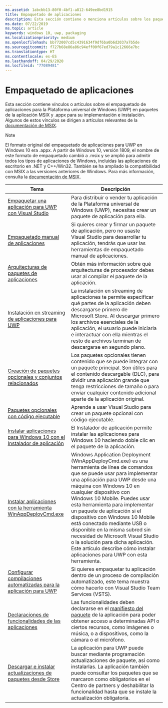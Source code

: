 ```yaml
---
ms.assetid: 1abcbb13-80f0-4bf1-a812-649ee8bd1915
title: Empaquetado de aplicaciones
description: Esta sección contiene o menciona artículos sobre los paquetes de aplicaciones para la Plataforma universal de Windows (UWP).
ms.date: 07/22/2019
ms.topic: article
keywords: windows 10, uwp, packaging
ms.localizationpriority: medium
ms.openlocfilehash: bb772007cd5c4391634f9df6ba0b6d2037a7b5de
ms.sourcegitcommit: f727b68e86a86c94eff00f67ed79a1c12666e7bc
ms.translationtype: HT
ms.contentlocale: es-ES
ms.lasthandoff: 04/29/2020
ms.locfileid: "77089481"
---
```

# <a name="packaging-apps"></a>Empaquetado de aplicaciones

Esta sección contiene vínculos o artículos sobre el empaquetado de aplicaciones para la Plataforma universal de Windows (UWP) en paquetes de la aplicación MSIX y .appx para su implementación e instalación. Algunos de estos vínculos se dirigen a artículos relevantes de la [documentación de MSIX](https://docs.microsoft.com/windows/msix/).

> [!NOTE]
> El formato original del empaquetado de aplicaciones para UWP en Windows 10 era .appx. A partir de Windows 10, versión 1809, el nombre de este formato de empaquetado cambió a .msix y se amplió para admitir todos los tipos de aplicaciones de Windows, incluidas las aplicaciones de escritorio en .NET y C++/Win32. También se ha ampliado la compatibilidad con MSIX a las versiones anteriores de Windows. Para más información, consulta la [documentación de MSIX](https://docs.microsoft.com/windows/msix/).

| Tema | Descripción |
|-------|-------------|
| [Empaquetar una aplicación para UWP con Visual Studio](/windows/msix/package/packaging-uwp-apps) | Para distribuir o vender tu aplicación de la Plataforma universal de Windows (UWP), necesitas crear un paquete de aplicación para ella. |
| [Empaquetado manual de aplicaciones](/windows/msix/package/manual-packaging-root) | Si quieres crear y firmar un paquete de aplicación, pero no usaste Visual Studio para desarrollar tu aplicación, tendrás que usar las herramientas de empaquetado manual de aplicaciones. |
| [Arquitecturas de paquetes de aplicaciones](/windows/msix/package/device-architecture) | Obtén más información sobre qué arquitecturas de procesador debes usar al compilar el paquete de la aplicación. |
| [Instalación en streaming de aplicaciones para UWP](/windows/msix/package/streaming-install) | La instalación en streaming de aplicaciones te permite especificar qué partes de la aplicación deben descargarse primero de Microsoft Store. Al descargar primero los archivos esenciales de la aplicación, el usuario puede iniciarla e interactuar con ella mientras el resto de archivos terminan de descargarse en segundo plano. |
| [Creación de paquetes opcionales y conjuntos relacionados](/windows/msix/package/optional-packages) | Los paquetes opcionales tienen contenido que se puede integrar con un paquete principal. Son útiles para el contenido descargable (DLC), para dividir una aplicación grande que tenga restricciones de tamaño o para enviar cualquier contenido adicional aparte de la aplicación original. |
| [Paquetes opcionales con código ejecutable](/windows/msix/package/optional-packages-with-executable-code) | Aprende a usar Visual Studio para crear un paquete opcional con código ejecutable. |
| [Instalar aplicaciones para Windows 10 con el Instalador de aplicación](/windows/msix/app-installer/app-installer-root) | El Instalador de aplicación permite instalar las aplicaciones para Windows 10 haciendo doble clic en el paquete de la aplicación. |
| [Instalar aplicaciones con la herramienta WinAppDeployCmd.exe](install-universal-windows-apps-with-the-winappdeploycmd-tool.md) | Windows Application Deployment (WinAppDeployCmd.exe) es una herramienta de línea de comandos que se puede usar para implementar una aplicación para UWP desde una máquina con Windows 10 en cualquier dispositivo con Windows 10 Mobile. Puedes usar esta herramienta para implementar un paquete de aplicación si el dispositivo con Windows 10 Mobile está conectado mediante USB o disponible en la misma subred sin necesidad de Microsoft Visual Studio o la solución para dicha aplicación. Este artículo describe cómo instalar aplicaciones para UWP con esta herramienta. |
| [Configurar compilaciones automatizadas para la aplicación para UWP](auto-build-package-uwp-apps.md) | Si quieres empaquetar tu aplicación dentro de un proceso de compilación automatizado, este tema muestra cómo hacerlo con Visual Studio Team Services (VSTS). |
| [Declaraciones de funcionalidades de las aplicaciones](app-capability-declarations.md) | Las funcionalidades deben declararse en el [manifiesto del paquete](https://docs.microsoft.com/uwp/schemas/appxpackage/appx-package-manifest) de la aplicación para poder obtener acceso a determinadas API o ciertos recursos, como imágenes o música, o a dispositivos, como la cámara o el micrófono. |
| [Descargar e instalar actualizaciones de paquetes desde Store](self-install-package-updates.md) | La aplicación para UWP puede buscar mediante programación actualizaciones de paquete, así como instalarlas. La aplicación también puede consultar los paquetes que se marcaron como obligatorios en el Centro de partners y deshabilitar la funcionalidad hasta que se instale la actualización obligatoria.  |
